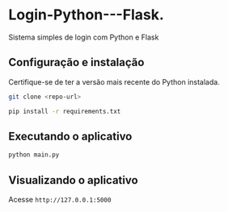 # Login-Python---Flask.
Sistema simples de login com Python e Flask
## Configuração e instalação

Certifique-se de ter a versão mais recente do Python instalada.

```bash
git clone <repo-url>
```

```bash
pip install -r requirements.txt
```

## Executando o aplicativo

```bash
python main.py
```

## Visualizando o aplicativo

Acesse `http://127.0.0.1:5000`
